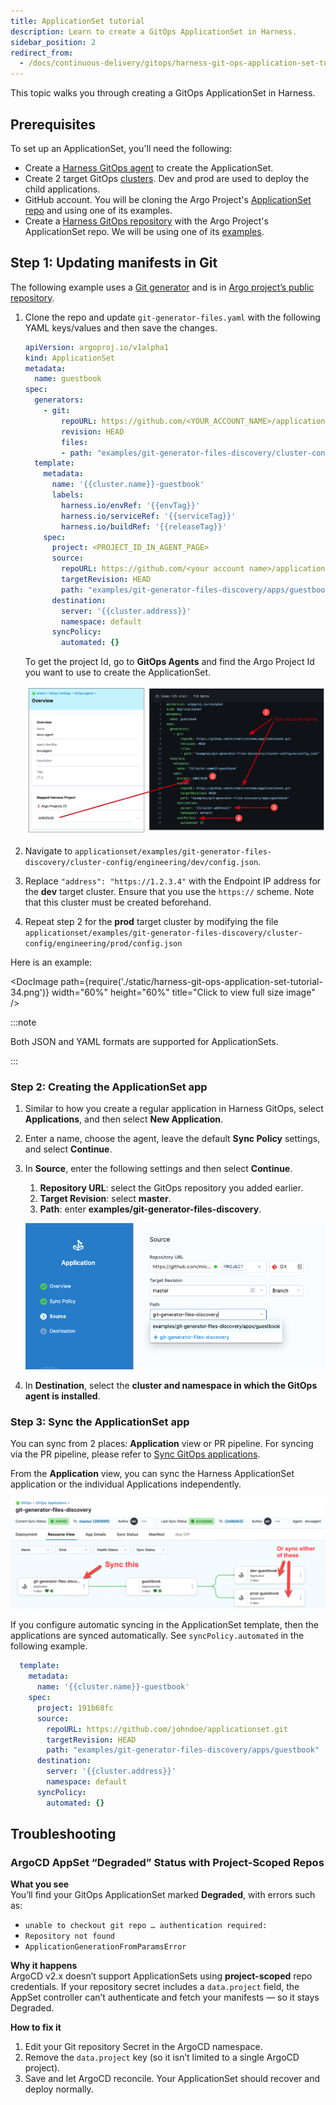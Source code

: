 ```yaml
---
title: ApplicationSet tutorial
description: Learn to create a GitOps ApplicationSet in Harness.
sidebar_position: 2
redirect_from:
  - /docs/continuous-delivery/gitops/harness-git-ops-application-set-tutorial
---
```


This topic walks you through creating a GitOps ApplicationSet in Harness.

## Prerequisites

To set up an ApplicationSet, you'll need the following:

* Create a [Harness GitOps agent](/docs/continuous-delivery/gitops/connect-and-manage/install-a-harness-git-ops-agent) to create the ApplicationSet.
* Create 2 target GitOps [clusters](/docs/continuous-delivery/gitops/get-started/harness-cd-git-ops-quickstart#step-3-add-a-harness-gitops-cluster). Dev and prod are used to deploy the child applications.
* GitHub account. You will be cloning the Argo Project's [ApplicationSet repo](https://github.com/argoproj/applicationset) and using one of its examples.
* Create a [Harness GitOps repository](/docs/continuous-delivery/gitops/get-started/harness-cd-git-ops-quickstart#step-2-add-a-harness-gitops-repository) with the Argo Project's ApplicationSet repo. We will be using one of its [examples](https://github.com/argoproj/applicationset/tree/master/examples).

## Step 1: Updating manifests in Git

The following example uses a [Git generator](https://argo-cd.readthedocs.io/en/stable/operator-manual/applicationset/Generators-Git/) and is in [Argo project’s public repository](https://github.com/argoproj/applicationset/tree/master/examples/git-generator-files-discovery).

1. Clone the repo and update `git-generator-files.yaml` with the following YAML keys/values and then save the changes.

    ```yaml
    apiVersion: argoproj.io/v1alpha1  
    kind: ApplicationSet  
    metadata:  
      name: guestbook  
    spec:  
      generators:  
        - git:  
            repoURL: https://github.com/<YOUR_ACCOUNT_NAME>/applicationset.git  
            revision: HEAD  
            files:  
            - path: "examples/git-generator-files-discovery/cluster-config/**/config.json"  
      template:  
        metadata:  
          name: '{{cluster.name}}-guestbook'
          labels: 
            harness.io/envRef: '{{envTag}}'
            harness.io/serviceRef: '{{serviceTag}}'
            harness.io/buildRef: '{{releaseTag}}'
        spec:  
          project: <PROJECT_ID_IN_AGENT_PAGE>  
          source:  
            repoURL: https://github.com/<your account name>/applicationset.git  
            targetRevision: HEAD  
            path: "examples/git-generator-files-discovery/apps/guestbook"  
          destination:  
            server: '{{cluster.address}}'  
            namespace: default  
          syncPolicy:  
            automated: {}
    ```
    To get the project Id, go to **GitOps Agents** and find the Argo Project Id you want to use to create the ApplicationSet.

    ![](static/harness-git-ops-application-set-tutorial-33.png)
2. Navigate to `applicationset/examples/git-generator-files-discovery/cluster-config/engineering/dev/config.json`. 
3. Replace `"address": "https://1.2.3.4"` with the Endpoint IP address for the **dev** target cluster. Ensure that you use the `https://` scheme. 
    Note that this cluster must be created beforehand.
4. Repeat step 2 for the **prod** target cluster by modifying the file `applicationset/examples/git-generator-files-discovery/cluster-config/engineering/prod/config.json`

Here is an example:

<DocImage path={require('./static/harness-git-ops-application-set-tutorial-34.png')} width="60%" height="60%" title="Click to view full size image" />  

:::note

Both JSON and YAML formats are supported for ApplicationSets.

:::

### Step 2: Creating the ApplicationSet app

1. Similar to how you create a regular application in Harness GitOps, select **Applications**, and then select **New Application**.
2. Enter a name, choose the agent, leave the default **Sync Policy** settings, and select **Continue**.
3. In **Source**, enter the following settings and then select **Continue**.
    1. **Repository URL**: select the GitOps repository you added earlier.
    2. **Target Revision**: select **master**.
    3. **Path**: enter **examples/git-generator-files-discovery**.
    
      ![](static/harness-git-ops-application-set-tutorial-39.png)

4. In **Destination**, select the **cluster and namespace in which the GitOps agent is installed**.

### Step 3: Sync the ApplicationSet app

You can sync from 2 places: **Application** view or PR pipeline. For syncing via the PR pipeline, please refer to [Sync GitOps applications](/docs/continuous-delivery/gitops/use-gitops/sync-gitops-applications).

From the **Application** view, you can sync the Harness ApplicationSet application or the individual Applications independently.

![](static/harness-git-ops-application-set-tutorial-63.png)

If you configure automatic syncing in the ApplicationSet template, then the applications are synced automatically. See `syncPolicy.automated` in the following example.

```yaml
  template:  
    metadata:  
      name: '{{cluster.name}}-guestbook'  
    spec:  
      project: 191b68fc  
      source:  
        repoURL: https://github.com/johndoe/applicationset.git  
        targetRevision: HEAD  
        path: "examples/git-generator-files-discovery/apps/guestbook"  
      destination:  
        server: '{{cluster.address}}'  
        namespace: default  
      syncPolicy:  
        automated: {}
```

## Troubleshooting

### ArgoCD AppSet “Degraded” Status with Project-Scoped Repos

**What you see**  
You’ll find your GitOps ApplicationSet marked **Degraded**, with errors such as:  
- `unable to checkout git repo … authentication required:`  
- `Repository not found`  
- `ApplicationGenerationFromParamsError`

**Why it happens**  
ArgoCD v2.x doesn’t support ApplicationSets using **project-scoped** repo credentials. If your repository secret includes a `data.project` field, the AppSet controller can’t authenticate and fetch your manifests — so it stays Degraded.

**How to fix it**  
1. Edit your Git repository Secret in the ArgoCD namespace.  
2. Remove the `data.project` key (so it isn’t limited to a single ArgoCD project).  
3. Save and let ArgoCD reconcile. Your ApplicationSet should recover and deploy normally.
